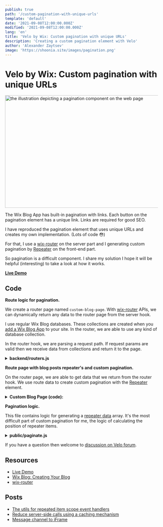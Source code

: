 ```yaml
---
publish: true
path: '/custom-pagination-with-unique-urls'
template: 'default'
date: '2021-09-08T12:00:00.000Z'
modified: '2021-09-08T12:00:00.000Z'
lang: 'en'
title: 'Velo by Wix: Custom pagination with unique URLs'
description: 'Creating a custom pagination element with Velo'
author: 'Alexander Zaytsev'
image: 'https://shoonia.site/images/pagination.png'
---
```


# Velo by Wix: Custom pagination with unique URLs

<img
  src="https://shoonia.site/images/pagination.png"
  width="708"
  height="371"
  alt="the illustration depicting a pagination component on the web page"
  crossorigin="anonymous"
/>

The Wix Blog App has built-in pagination with links. Each button on the pagination element has a unique link. Links are required for good SEO.

I have reproduced the pagination element that uses unique URLs and creates my own implementation. (Lots of code 😳)

For that, I use a [wix-router](https://support.wix.com/en/article/velo-about-routers) on the server part and I generating custom pagination by [Repeater](https://www.wix.com/velo/reference/$w/repeater) on the front-end part.

So pagination is a difficult component. I share my solution I hope it will be helpful (interesting) to take a look at how it works.

**[Live Demo](https://alexanderz5.wixsite.com/pagination/custom-blog)**

## Code

**Route logic for pagination.**

We create a router page named `custom-blog-page`. With [wix-router](https://www.wix.com/velo/reference/wix-router) APIs, we can dynamically return any data to the router page from the server hook.

I use regular Wix Blog databases. These collections are created when you [add a Wix Blog App](https://support.wix.com/en/article/wix-blog-creating-your-blog) to your site. In the router, we are able to use any kind of database collection.

In the router hook, we are parsing a request path. If request params are valid then we receive data from collections and return it to the page.

<details>
  <summary>
    <strong>backend/routers.js</strong>
  </summary>

```js
import wixData from 'wix-data';
import { ok, redirect, WixRouterSitemapEntry } from 'wix-router';
// The 'url-join' external npm library.
// It has to be installed with npm Package Manager before writing a code.
// More: https://support.wix.com/en/article/velo-working-with-npm-packages
import urlJoin from 'url-join';

const hasContent = (val) => typeof val === 'string' && val.trim() !== '';
const isNumeric = (val) => hasContent(val) && /^[\d]+$/.test(val);
const parseNumber = (val) => ~~Math.abs(+val);

// I use regular Wix Blog databases.
// These collections are created when you add a Wix Blog app in your site.
// More: https://support.wix.com/en/article/wix-blog-creating-your-blog
const getCategories = () => {
  return wixData
    .query('Blog/Categories')
    .find()
    .then((result) => result.items);
};

const getCategory = (label) => {
  return wixData
    .query('Blog/Categories')
    .eq('label', label)
    .limit(1)
    .find()
    .then((reslut) => reslut.items[0]);
};

const getPosts = async (pageSize, skipPages, categoryId = null) => {
  let dataQuery = wixData.query('Blog/Posts');

  if (hasContent(categoryId)) {
    dataQuery = dataQuery.hasAll('categories', categoryId);
  }

  return dataQuery
    .skip(skipPages)
    .limit(pageSize)
    .find();
};

const getParams = async (path) => {
  const [one, two] = path.map((i) => i.toLowerCase());

  if (path.length === 1) {
    if (one === '') {
      return {
        page: 0,
        label: '',
      };
    }

    if (isNumeric(one)) {
      return {
        page: parseNumber(one),
        label: '',
      };
    }

    const category = await getCategory(one);

    if (typeof category !== 'undefined') {
      return {
        page: 0,
        categoryId: category._id,
        label: category.label,
      };
    }
  }

  if (path.length === 2 && isNumeric(two)) {
    const category = await getCategory(one);

    if (typeof category !== 'undefined') {
      return {
        page: parseNumber(two),
        categoryId: category._id,
        label: category.label,
      };
    }
  }

  return { hasError: true };
};

/**
 * Router hook
 *
 * @param {wix_router.WixRouterRequest} request
 */
export async function custom_blog_Router({ path, baseUrl, prefix }) {
  const params = await getParams(path);

  // Invalid params. Redirect to a base route URL.
  if (params.hasError) {
    return redirect(urlJoin(baseUrl, prefix), '301');
  }

  // Page size. It controls how many posts we show on the page.
  const pageSize = 2;
  const skip = (params.page === 0 ? 0 : params.page - 1) * pageSize;

  const postsData = await getPosts(
    pageSize,
    skip,
    params.categoryId,
  );

  // Returns a router page data to client
  return ok('custom-blog-page', {
    pageSize,
    posts: postsData.items,
    currentPage: postsData.currentPage,
    totalCount: postsData.totalCount,
    totalPages: postsData.totalPages,
    label: params.label,
  });
}

/**
 * Generate sitemaps
 * https://www.wix.com/velo/reference/wix-router/sitemap
 *
 * @param {wix_router.WixRouterSitemapRequest} sitemapRequest
 * @returns {Promise<wix_router.WixRouterSitemapEntry[]>}
 */
export async function custom_blog_SiteMap(sitemapRequest) {
  const categories = await getCategories();

  return categories.map((i) => {
    const entry = new WixRouterSitemapEntry(i.label);

    return Object.assign(entry, {
      title: i.label,
      pageName: i.label,
      url: urlJoin('/', sitemapRequest.prefix, i.label),
    });
  });
}
```
</details>

**Route page with blog posts repeater's and custom pagination.**

On the router page, we are able to get data that we return from the router hook. We use route data to create custom pagination with the [Repeater](https://www.wix.com/velo/reference/$w/repeater/introduction) element.

<details>
  <summary>
    <strong>Custom Blog Page (code):</strong>
  </summary>

```js
import { getRouterData } from 'wix-window';
import { prefix } from 'wix-location';
import urlJoin from 'url-join';

import { paginate } from 'public/paginate';

$w.onReady(function () {
  // Here we get router data that we return from "backend/routers.js"
  const {
    posts,
    currentPage,
    totalCount,
    pageSize,
    label,
  } = getRouterData();

  // The function for generating repeater data.
  // It's our custom repeater source.
  const { data } = paginate({
    totalCount,
    currentPage,
    maxPages: 4,
    pageSize,
  });

  // Repeater for posts
  $w('#repeaterPosts').data = posts;
  $w('#repeaterPosts').forEachItem(($item, itemData) => {
    $item('#textTitle').text = itemData.title;
  });

  // Repeater for custom pagination
  $w('#repeaterPagination').data = data;
  $w('#repeaterPagination').forEachItem(($item, itemData) => {
    $item('#button1').label = itemData.label;

    if (itemData.isActive) {
      $item('#button1').link = urlJoin('/', prefix, label, String(itemData.number));
    } else {
      $item('#button1').disable();
    }
  });

  // Build a links for categories
  $w('#buttonLinkAll').link = urlJoin('/', prefix);
  $w('#buttonLinkCss').link = urlJoin('/', prefix, 'css');
  $w('#buttonLinkHtml').link = urlJoin('/', prefix, 'html');
  $w('#buttonLinkJs').link = urlJoin('/', prefix, 'js');
});
```
</details>

**Pagination logic.**

This file contains logic for generating a [repeater data](https://www.wix.com/velo/reference/$w/repeater/data) array. It's the most difficult part of custom pagination for me, the logic of calculating the position of repeater items.

<details>
  <summary>
    <strong>public/paginate.js</strong>
  </summary>

```js
/**
 * @typedef {{
 * totalCount: number;
 * currentPage: number;
 * pageSize: number;
 * maxPages: number;
 * }} Params
 *
 * @typedef {{
 * _id: string;
 * label: string;
 * number: number;
 * isActive: boolean;
 * }} Data
 *
 * @param {Params} params
 * @returns {{ data: Data[] }}
 */
export const paginate = ({
  totalCount,
  currentPage,
  pageSize,
  maxPages,
}) => {
  const totalPages = Math.ceil(totalCount / pageSize);

  let startPage = 1;
  let endPage = totalPages;

  if (currentPage > totalPages) {
    currentPage = totalPages;
  }

  if (totalPages > maxPages) {
    const maxPagesBeforeCurrentPage = Math.floor(maxPages / 2);
    const maxPagesAfterCurrentPage = Math.ceil(maxPages / 2);

    if (currentPage <= maxPagesBeforeCurrentPage) {
      endPage = maxPages;
    } else if (currentPage + maxPagesAfterCurrentPage >= totalPages) {
      startPage = totalPages - maxPages + 1;
      endPage = totalPages;
    } else {
      startPage = currentPage - maxPagesBeforeCurrentPage;
      endPage = currentPage + maxPagesAfterCurrentPage;
    }
  }

  const length = (endPage + 1) - startPage;

  /** @type {Data[]} */
  const data = Array.from({ length },
    (_, index) => {
      const number = startPage + index;
      const id = String(number);

      return {
        _id: id,
        label: id,
        number,
        isActive: number !== (currentPage + 1),
      };
    },
  );

  data.unshift({
    _id: 'first',
    label: '<<',
    number: 1,
    isActive: currentPage > 0,
  }, {
    _id: 'prev',
    label: '<',
    number: currentPage,
    isActive: currentPage > 0,
  });

  data.push({
    _id: 'next',
    label: '>',
    number: currentPage + 2,
    isActive: (currentPage + 1) < totalPages,
  }, {
    _id: 'last',
    label: '>>',
    number: totalPages,
    isActive: (currentPage + 1) < totalPages,
  });

  return {
    data,
  };
};
```
</details>

If you have a question then welcome to [discussion on Velo forum](https://www.wix.com/velo/forum/tips-tutorials-examples/custom-pagination-with-unique-urls).

## Resources

- [Live Demo](https://alexanderz5.wixsite.com/pagination/custom-blog)
- [Wix Blog: Creating Your Blog](https://support.wix.com/en/article/wix-blog-creating-your-blog)
- [wix-router](https://www.wix.com/velo/reference/wix-router)

## Posts

- [The utils for repeated item scope event handlers](/the-utils-for-repeated-item-scope-event-handlers)
- [Reduce server-side calls using a caching mechanism](/cache-for-the-jsw-functions)
- [Message channel to iFrame](/message-channel-to-iframe)
